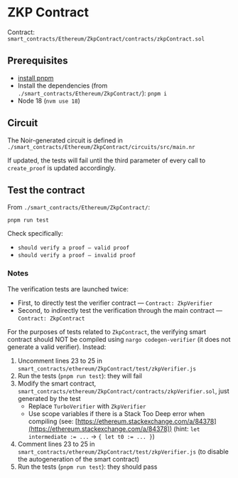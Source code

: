 # ZKP Contract

Contract: `smart_contracts/Ethereum/ZkpContract/contracts/zkpContract.sol`

## Prerequisites

* [install pnpm](https://pnpm.io/installation)
* Install the dependencies (from `./smart_contracts/Ethereum/ZkpContract/`): `pnpm i`
* Node 18 (`nvm use 18`)

## Circuit 

The Noir-generated circuit is defined in `./smart_contracts/Ethereum/ZkpContract/circuits/src/main.nr`

If updated, the tests will fail until the third parameter of every call to `create_proof` is updated accordingly.

## Test the contract

From `./smart_contracts/Ethereum/ZkpContract/`:

```
pnpm run test
```

Check specifically: 

* `should verify a proof — valid proof`
* `should verify a proof — invalid proof`

### Notes

The verification tests are launched twice:

* First, to directly test the verifier contract — `Contract: ZkpVerifier`
* Second, to indirectly test the verification through the main contract — `Contract: ZkpContract`

For the purposes of tests related to `ZkpContract`, the verifying smart contract should NOT be compiled using `nargo codegen-verifier` (it does not generate a valid verifier). Instead:

1. Uncomment lines 23 to 25 in `smart_contracts/ethereum/ZkpContract/test/zkpVerifier.js`
2. Run the tests (`pnpm run test`): they will fail
3. Modify the smart contract, `smart_contracts/ethereum/ZkpContract/contracts/zkpVerifier.sol`, just generated by the test
    * Replace `TurboVerifier` with `ZkpVerifier`
    * Use scope variables if there is a Stack Too Deep error when compiling (see: [https://ethereum.stackexchange.com/a/84378](https://ethereum.stackexchange.com/a/84378)) (hint: `let intermediate := ...` → `{ let t0 := ... }`)
4. Comment lines 23 to 25 in `smart_contracts/ethereum/ZkpContract/test/zkpVerifier.js` (to disable the autogeneration of the smart contract)
5. Run the tests (`pnpm run test`): they should pass
